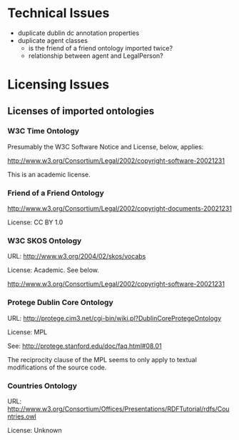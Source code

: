 # Technical Issues

- duplicate dublin dc annotation properties
- duplicate agent classes
	- is the friend of a friend ontology imported twice?
	- relationship between agent and LegalPerson?

# Licensing Issues

## Licenses of imported ontologies

### W3C Time Ontology

Presumably the W3C Software Notice and License, below, applies:

http://www.w3.org/Consortium/Legal/2002/copyright-software-20021231

This is an academic license.

### Friend of a Friend Ontology

http://www.w3.org/Consortium/Legal/2002/copyright-documents-20021231

License: CC BY 1.0

### W3C SKOS Ontology

URL:  http://www.w3.org/2004/02/skos/vocabs

License: Academic.  See below.

http://www.w3.org/Consortium/Legal/2002/copyright-software-20021231

### Protege Dublin Core Ontology

URL: http://protege.cim3.net/cgi-bin/wiki.pl?DublinCoreProtegeOntology

License:  MPL

See: http://protege.stanford.edu/doc/faq.html#08.01

The reciprocity clause of the MPL seems to only apply to textual modifications of the source code.

### Countries Ontology

URL:  http://www.w3.org/Consortium/Offices/Presentations/RDFTutorial/rdfs/Countries.owl

License:  Unknown

